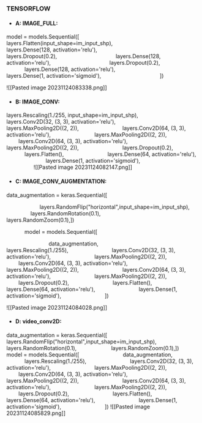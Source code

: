 
### TENSORFLOW


- #### A: IMAGE_FULL:

model = models.Sequential([
                                      layers.Flatten(input_shape=im_input_shp),
                                      layers.Dense(128, activation='relu'),
                                      layers.Dropout(0.2),
                                      layers.Dense(128, activation='relu'),
                                      layers.Dropout(0.2),
                                      layers.Dense(128, activation='relu'),
                                      layers.Dense(1, activation='sigmoid'),
                                      ])

![[Pasted image 20231124083338.png]]



- #### B: IMAGE_CONV:

layers.Rescaling(1./255, input_shape=im_input_shp),
                            layers.Conv2D(32, (3, 3), activation='relu'),
                            layers.MaxPooling2D((2, 2)),
                            layers.Conv2D(64, (3, 3), activation='relu'),
                            layers.MaxPooling2D((2, 2)),
                            layers.Conv2D(64, (3, 3), activation='relu'),
                            layers.MaxPooling2D((2, 2)),
                            layers.Dropout(0.2),
                            layers.Flatten(),
                            layers.Dense(64, activation='relu'),
                            layers.Dense(1, activation='sigmoid'),
                            
                            
![[Pasted image 20231124082147.png]]



- #### C: IMAGE_CONV_AUGMENTATION:

data_augmentation = keras.Sequential([

                      layers.RandomFlip("horizontal",input_shape=im_input_shp),
                      layers.RandomRotation(0.1),
                      layers.RandomZoom(0.1),])

            model = models.Sequential([

                            data_augmentation,
                            layers.Rescaling(1./255),
                            layers.Conv2D(32, (3, 3), activation='relu'),
                            layers.MaxPooling2D((2, 2)),
                            layers.Conv2D(64, (3, 3), activation='relu'),
                            layers.MaxPooling2D((2, 2)),
                            layers.Conv2D(64, (3, 3), activation='relu'),
                            layers.MaxPooling2D((2, 2)),
                            layers.Dropout(0.2),
                            layers.Flatten(),
                            layers.Dense(64, activation='relu'),
                            layers.Dense(1, activation='sigmoid'),
                            ])

![[Pasted image 20231124084028.png]]


- #### D: video_conv2D:

data_augmentation = keras.Sequential([
                      layers.RandomFlip("horizontal",input_shape=im_input_shp),
                      layers.RandomRotation(0.1),
                      layers.RandomZoom(0.1),])
            model = models.Sequential([
                            data_augmentation,
                            layers.Rescaling(1./255),
                            layers.Conv2D(32, (3, 3), activation='relu'),
                            layers.MaxPooling2D((2, 2)),
                            layers.Conv2D(64, (3, 3), activation='relu'),
                            layers.MaxPooling2D((2, 2)),
                            layers.Conv2D(64, (3, 3), activation='relu'),
                            layers.MaxPooling2D((2, 2)),
                            layers.Dropout(0.2),
                            layers.Flatten(),
                            layers.Dense(64, activation='relu'),
                            layers.Dense(1, activation='sigmoid'),
                            ])
![[Pasted image 20231124085829.png]]
